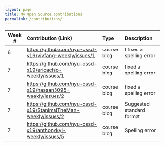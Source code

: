 ```yaml
---
layout: page
title: My Open Source Contributions
permalink: /contributions/
---
```


<!-- 
Type of the contribution should be "Wikipedia edit", "OpenStreet Map feature", "Documentation", "Course website", "Blog", 
"Browse Add-on", etc. 

The descriptioin should include a brief summary of what you did. 

Replace the first row with your contribution. 

--> 





| Week #       | Contribution (Link)  | Type  | Description | 
|---|:---|:---|:---| 
|  6   | https://github.com/nyu-ossd-s19/vivfang-weekly/issues/1    | course blog    |   I fixed a spelling error  |
|  7  | https://github.com/nyu-ossd-s19/ericachio-weekly/issues/1    | course blog    |  fixed a spelling error    |
|  7   | https://github.com/nyu-ossd-s19/hassan3095-weekly/issues/2    | course blog    |  fixed a spelling error  |
|  7   |https://github.com/nyu-ossd-s19/StanimalTheMan-weekly/issues/2  | course blog  | Suggested standard format |
|  7   |https://github.com/nyu-ossd-s19/anthonykyi-weekly/issues/5    | course blog   | Spelling error    |
